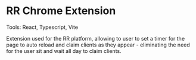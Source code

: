# RR Chrome Extension

Tools: React, Typescript, Vite

Extension used for the RR platform, allowing to user to set a timer for the page to auto reload and claim clients as they appear - eliminating the need for the user sit and wait all day to claim clients.
